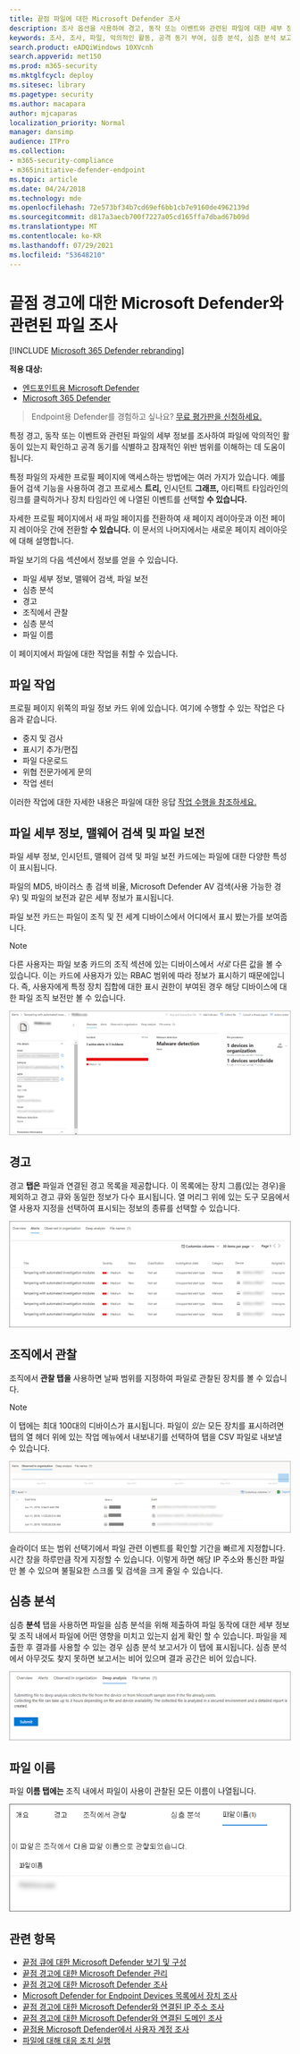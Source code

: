 ```yaml
---
title: 끝점 파일에 대한 Microsoft Defender 조사
description: 조사 옵션을 사용하여 경고, 동작 또는 이벤트와 관련된 파일에 대한 세부 정보를 얻을 수 있습니다.
keywords: 조사, 조사, 파일, 악의적인 활동, 공격 동기 부여, 심층 분석, 심층 분석 보고서
search.product: eADQiWindows 10XVcnh
search.appverid: met150
ms.prod: m365-security
ms.mktglfcycl: deploy
ms.sitesec: library
ms.pagetype: security
ms.author: macapara
author: mjcaparas
localization_priority: Normal
manager: dansimp
audience: ITPro
ms.collection:
- m365-security-compliance
- m365initiative-defender-endpoint
ms.topic: article
ms.date: 04/24/2018
ms.technology: mde
ms.openlocfilehash: 72e573bf34b7cd69ef6bb1cb7e9160de4962139d
ms.sourcegitcommit: d817a3aecb700f7227a05cd165ffa7dbad67b09d
ms.translationtype: MT
ms.contentlocale: ko-KR
ms.lasthandoff: 07/29/2021
ms.locfileid: "53648210"
---
```

# <a name="investigate-a-file-associated-with-a-microsoft-defender-for-endpoint-alert"></a>끝점 경고에 대한 Microsoft Defender와 관련된 파일 조사

[!INCLUDE [Microsoft 365 Defender rebranding](../../includes/microsoft-defender.md)]

**적용 대상:**
- [엔드포인트용 Microsoft Defender](https://go.microsoft.com/fwlink/p/?linkid=2154037)
- [Microsoft 365 Defender](https://go.microsoft.com/fwlink/?linkid=2118804)


> Endpoint용 Defender를 경험하고 싶나요? [무료 평가판을 신청하세요.](https://signup.microsoft.com/create-account/signup?products=7f379fee-c4f9-4278-b0a1-e4c8c2fcdf7e&ru=https://aka.ms/MDEp2OpenTrial?ocid=docs-wdatp-investigatefiles-abovefoldlink)

특정 경고, 동작 또는 이벤트와 관련된 파일의 세부 정보를 조사하여 파일에 악의적인 활동이 있는지 확인하고 공격 동기를 식별하고 잠재적인 위반 범위를 이해하는 데 도움이 됩니다.

특정 파일의 자세한 프로필 페이지에 액세스하는 방법에는 여러 가지가 있습니다. 예를 들어 검색 기능을 사용하여 경고 프로세스 **트리,** 인시던트 **그래프,** 아티팩트 타임라인의 링크를 클릭하거나 장치 타임라인 에 나열된 이벤트를 선택할 **수 있습니다.** 

자세한 프로필 페이지에서 새 파일 페이지를 전환하여 새 페이지 레이아웃과 이전 페이지 레이아웃 간에 전환할 **수 있습니다.** 이 문서의 나머지에서는 새로운 페이지 레이아웃에 대해 설명합니다.

파일 보기의 다음 섹션에서 정보를 얻을 수 있습니다.

- 파일 세부 정보, 맬웨어 검색, 파일 보전
- 심층 분석
- 경고
- 조직에서 관찰
- 심층 분석
- 파일 이름

이 페이지에서 파일에 대한 작업을 취할 수 있습니다.

## <a name="file-actions"></a>파일 작업

프로필 페이지 위쪽의 파일 정보 카드 위에 있습니다. 여기에 수행할 수 있는 작업은 다음과 같습니다.

- 중지 및 검사
- 표시기 추가/편집
- 파일 다운로드
- 위협 전문가에게 문의
- 작업 센터

이러한 작업에 대한 자세한 내용은 파일에 대한 응답 [작업 수행을 참조하세요.](respond-file-alerts.md)

## <a name="file-details-malware-detection-and-file-prevalence"></a>파일 세부 정보, 맬웨어 검색 및 파일 보전

파일 세부 정보, 인시던트, 맬웨어 검색 및 파일 보전 카드에는 파일에 대한 다양한 특성이 표시됩니다.

파일의 MD5, 바이러스 총 검색 비율, Microsoft Defender AV 검색(사용 가능한 경우) 및 파일의 보전과 같은 세부 정보가 표시됩니다.

파일 보전 카드는 파일이 조직 및 전 세계 디바이스에서 어디에서 표시 봤는가를 보여줍니다. 

> [!NOTE] 
> 다른 사용자는 파일 보충 카드의 조직 섹션에 있는 디바이스에서 *서로* 다른 값을 볼 수 있습니다. 이는 카드에 사용자가 있는 RBAC 범위에 따라 정보가 표시하기 때문에입니다. 즉, 사용자에게 특정 장치 집합에 대한 표시 권한이 부여된 경우 해당 디바이스에 대한 파일 조직 보전만 볼 수 있습니다.

![파일 정보의 이미지](images/atp-file-information.png)

## <a name="alerts"></a>경고

경고 **탭은** 파일과 연결된 경고 목록을 제공합니다. 이 목록에는 장치 그룹(있는 경우)을 제외하고 경고 큐와 동일한 정보가 다수 표시됩니다. 열 머리그 위에 있는 도구 모음에서 열 사용자 지정을 선택하여 표시되는 정보의 종류를 선택할 수 있습니다. 

![파일 섹션과 관련된 경고 이미지](images/atp-alerts-related-to-file.png)

## <a name="observed-in-organization"></a>조직에서 관찰

조직에서 **관찰 탭을** 사용하면 날짜 범위를 지정하여 파일로 관찰된 장치를 볼 수 있습니다.

>[!NOTE]
>이 탭에는 최대 100대의 디바이스가 표시됩니다. 파일이 _있는_ 모든 장치를 표시하려면 탭의 열 헤더 위에  있는 작업 메뉴에서 내보내기를 선택하여 탭을 CSV 파일로 내보낼 수 있습니다.

![파일이 있는 가장 최근에 관찰된 장치의 이미지](images/atp-observed-machines.png)

슬라이더 또는 범위 선택기에서 파일 관련 이벤트를 확인할 기간을 빠르게 지정합니다. 시간 창을 하루만큼 작게 지정할 수 있습니다. 이렇게 하면 해당 IP 주소와 통신한 파일만 볼 수 있으며 불필요한 스크롤 및 검색을 크게 줄일 수 있습니다.

## <a name="deep-analysis"></a>심층 분석

심층 **분석** 탭을 [](respond-file-alerts.md#deep-analysis)사용하면 파일을 심층 분석을 위해 제출하여 파일 동작에 대한 세부 정보 및 조직 내에서 파일에 어떤 영향을 미치고 있는지 쉽게 확인 할 수 있습니다. 파일을 제출한 후 결과를 사용할 수 있는 경우 심층 분석 보고서가 이 탭에 표시됩니다. 심층 분석에서 아무것도 찾지 못하면 보고서는 비어 있으며 결과 공간은 비어 있습니다.

![심층 분석 탭의 이미지](images/submit-file.png)

## <a name="file-names"></a>파일 이름

파일 **이름 탭에는** 조직 내에서 파일이 사용이 관찰된 모든 이름이 나열됩니다.

![파일 이름 탭의 이미지](images/atp-file-names.png)

## <a name="related-topics"></a>관련 항목

- [끝점 큐에 대한 Microsoft Defender 보기 및 구성](alerts-queue.md)
- [끝점 경고에 대한 Microsoft Defender 관리](manage-alerts.md)
- [끝점 경고에 대한 Microsoft Defender 조사](investigate-alerts.md)
- [Microsoft Defender for Endpoint Devices 목록에서 장치 조사](investigate-machines.md)
- [끝점 경고에 대한 Microsoft Defender와 연결된 IP 주소 조사](investigate-ip.md)
- [끝점 경고에 대한 Microsoft Defender와 연결된 도메인 조사](investigate-domain.md)
- [끝점용 Microsoft Defender에서 사용자 계정 조사](investigate-user.md)
- [파일에 대해 대응 조치 실행](respond-file-alerts.md)
